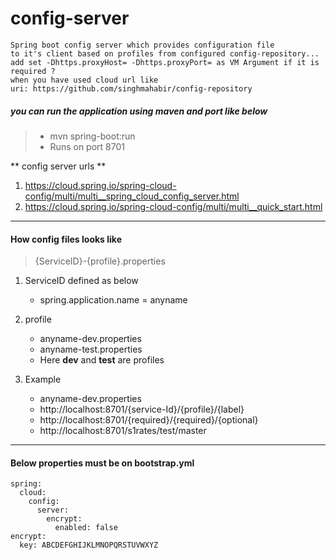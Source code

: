 # config-server
````
Spring boot config server which provides configuration file 
to it's client based on profiles from configured config-repository...
add set -Dhttps.proxyHost= -Dhttps.proxyPort= as VM Argument if it is required ?  
when you have used cloud url like 
uri: https://github.com/singhmahabir/config-repository
````

##### you can run the application using maven and port like below
> - mvn spring-boot:run
> - Runs on port 8701

** config server urls **
1. https://cloud.spring.io/spring-cloud-config/multi/multi__spring_cloud_config_server.html
2. https://cloud.spring.io/spring-cloud-config/multi/multi__quick_start.html

------------------------------------------------------------
#### How config files looks like
> {ServiceID}-{profile}.properties

1. ServiceID defined as below
    - spring.application.name = anyname

2. profile
    - anyname-dev.properties
    - anyname-test.properties
    - Here **dev** and **test** are profiles
3. Example
    - anyname-dev.properties
    - http://localhost:8701/{service-Id}/{profile}/{label}
    - http://localhost:8701/{required}/{required}/{optional}
    - http://localhost:8701/s1rates/test/master

------------------------------------------------------------

#### Below properties must be on bootstrap.yml

````
spring:
  cloud: 
    config:
      server:
        encrypt:
          enabled: false
encrypt:
  key: ABCDEFGHIJKLMNOPQRSTUVWXYZ
````